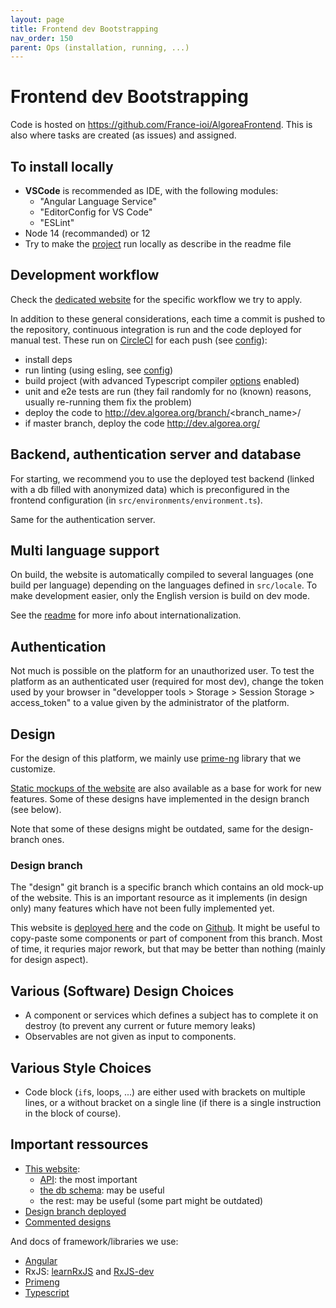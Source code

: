```yaml
---
layout: page
title: Frontend dev Bootstrapping
nav_order: 150
parent: Ops (installation, running, ...)
---
```


# Frontend dev Bootstrapping

Code is hosted on https://github.com/France-ioi/AlgoreaFrontend. This is also where tasks are created (as issues) and assigned.

## To install locally

- **VSCode** is recommended as IDE, with the following modules:
  - "Angular Language Service"
  - "EditorConfig for VS Code"
  - "ESLint"
- Node 14 (recommanded) or 12
- Try to make the [project](https://github.com/France-ioi/AlgoreaFrontend) run locally as describe in the readme file

## Development workflow

Check the [dedicated website](https://france-ioi.github.io/contributing/github) for the specific workflow we try to apply.

In addition to these general considerations, each time a commit is pushed to the repository, continuous integration is run and the code deployed for manual test. These run on [CircleCI](https://circleci.com/gh/France-ioi/AlgoreaFrontend) for each push (see [config](https://github.com/France-ioi/AlgoreaFrontend/blob/master/.circleci/config.yml)):
- install deps
- run linting (using esling, see [config](https://github.com/France-ioi/AlgoreaFrontend/blob/master/.eslintrc.js))
- build project (with advanced Typescript compiler [options](https://github.com/France-ioi/AlgoreaFrontend/blob/master/tsconfig.json) enabled)
- unit and e2e tests are run (they fail randomly for no (known) reasons, usually re-running them fix the problem)
- deploy the code to http://dev.algorea.org/branch/<branch_name>/
- if master branch, deploy the code http://dev.algorea.org/

## Backend, authentication server and database

For starting, we recommend you to use the deployed test backend (linked with a db filled with anonymized data) which is preconfigured in the frontend configuration (in `src/environments/environment.ts`).

Same for the authentication server.

## Multi language support

On build, the website is automatically compiled to several languages (one build per language) depending on the languages defined in `src/locale`.
To make development easier, only the English version is build on dev mode.

See the [readme](https://github.com/France-ioi/AlgoreaFrontend#internationalization) for more info about internationalization.

## Authentication

Not much is possible on the platform for an unauthorized user.
To test the platform as an authenticated user (required for most dev), change the token used by your browser in "developper tools > Storage > Session Storage > access_token" to a value given by the administrator of the platform.

## Design

For the design of this platform, we mainly use [prime-ng](https://www.primefaces.org/primeng/showcase/) library that we customize.

[Static mockups of the website](https://france-ioi.github.io/algorea-designs/) are also available as a base for work for new features. Some of these designs have implemented in the design branch (see below).

Note that some of these designs might be outdated, same for the design-branch ones.

### Design branch

The "design" git branch is a specific branch which contains an old mock-up of the website. This is an important resource as it implements (in design only) many features which have not been fully implemented yet.

This website is [deployed here](https://d39se6ub293skr.cloudfront.net/branch/design/index.html) and the code on [Github](https://github.com/France-ioi/AlgoreaFrontend/tree/design/index.html). It might be useful to copy-paste some components or part of component from this branch. Most of time, it requries major rework, but that may be better than nothing (mainly for design aspect).

## Various (Software) Design Choices

* A component or services which defines a subject has to complete it on destroy (to prevent any current or future memory leaks)
* Observables are not given as input to components.

## Various Style Choices

* Code block (`if`s, loops, ...) are either used with brackets on multiple lines, or a without bracket on a single line (if there is a single instruction in the block of course).

## Important ressources

* [This website](../):
  - [API](../api/): the most important
  - [the db schema](../dbschema): may be useful
  - the rest: may be useful (some part might be outdated)
* [Design branch deployed](https://d39se6ub293skr.cloudfront.net/branch/design/index.html)
* [Commented designs](https://france-ioi.github.io/algorea-designs/)

And docs of framework/libraries we use:
* [Angular](https://angular.io/guide/architecture)
* RxJS: [learnRxJS](https://www.learnrxjs.io/) and [RxJS-dev](https://rxjs-dev.firebaseapp.com/guide/overview)
* [Primeng](https://www.primefaces.org/primeng/showcase/)
* [Typescript](https://www.typescriptlang.org/docs/handbook/intro.html)
